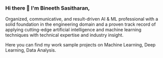 ### Hi there 👋 I'm Bineeth Sasitharan,

Organized, communicative, and result-driven AI & ML professional with a solid foundation in the engineering domain and a proven track record of applying cutting-edge artificial intelligence and machine learning techniques with technical expertise and industry insight.

Here you can find my work sample projects on Machine Learning, Deep Learning, Data Analysis.

<!--
**bineethsasitharan/bineethsasitharan** is a ✨ _special_ ✨ repository because its `README.md` (this file) appears on your GitHub profile.

Here are some ideas to get you started:

- 🔭 I’m currently working on ...
- 🌱 I’m currently learning ...
- 👯 I’m looking to collaborate on ...
- 🤔 I’m looking for help with ...
- 💬 Ask me about ...
- 📫 How to reach me: ...
- 😄 Pronouns: ...
- ⚡ Fun fact: ...
-->
